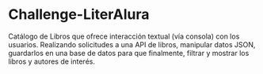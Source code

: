 # Challenge-LiterAlura
Catálogo de Libros que ofrece interacción textual (vía consola) con los usuarios. Realizando solicitudes a una API de libros, manipular datos JSON, guardarlos en una base de datos para que finalmente, filtrar y mostrar los libros y autores de interés.

